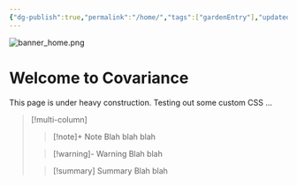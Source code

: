 ```yaml
---
{"dg-publish":true,"permalink":"/home/","tags":["gardenEntry"],"updated":"2024-07-20T18:19:00-07:00"}
---
```


![banner_home.png](/img/user/00-09%20Meta/01%20Images/Banners/banner_home.png)

# Welcome to Covariance

This page is under heavy construction. Testing out some custom CSS ...

>[!multi-column]
>
>>[!note]+ Note
>>Blah blah blah
>
>>[!warning]- Warning
> Blah blah
> 
>>[!summary] Summary
> Blah blah

